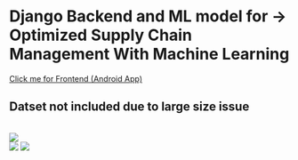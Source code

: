 <h1> Django Backend and ML model for -> Optimized Supply Chain Management  With Machine Learning </h1>
<a href="https://github.com/chaitanya0802/SupplySync">Click me for Frontend (Android App)</a> 
<h2>Datset not included due to large size issue</h2>
</br>
<img src="https://github.com/user-attachments/assets/1e5cc073-792b-438f-8176-f6b298975c6e">
</br>
<img src="https://github.com/user-attachments/assets/4890cf10-a7a4-4c26-9fab-44230e1f6abc">
<img src="https://github.com/user-attachments/assets/e137860c-da3a-46a8-adb7-8f30b7f07575">
